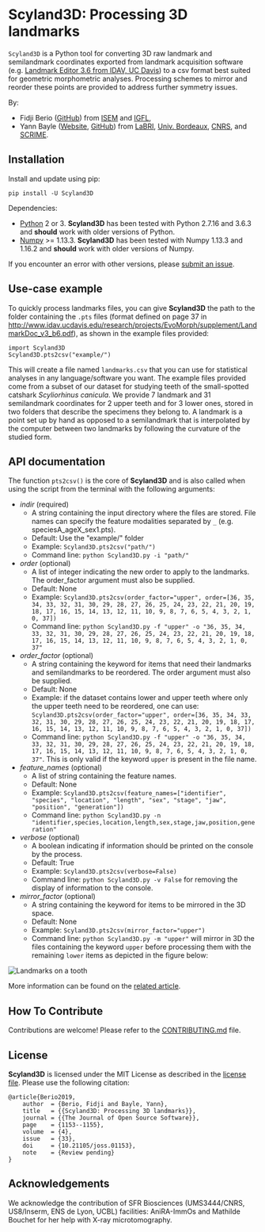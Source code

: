 # Scyland3D: Processing 3D landmarks

``Scyland3D`` is a Python tool for converting 3D raw landmark and semilandmark coordinates exported from landmark acquisition software (e.g. [Landmark Editor 3.6 from IDAV, UC Davis](http://www.idav.ucdavis.edu/research/EvoMorph)) to a csv format best suited for geometric morphometric analyses.
Processing schemes to mirror and reorder these points are provided to address further symmetry issues.

By:
- Fidji Berio ([GitHub](https://github.com/fberio)) from [ISEM](http://www.isem.univ-montp2.fr/en/) and [IGFL](http://igfl.ens-lyon.fr/igfl/annuaire/berio-fidji),
- Yann Bayle ([Website](http://yannbayle.fr/english/index.php), [GitHub](https://github.com/ybayle)) from [LaBRI](http://www.labri.fr/), [Univ. Bordeaux](https://www.u-bordeaux.fr/), [CNRS](http://www.cnrs.fr/), and [SCRIME](https://scrime.u-bordeaux.fr/).

## Installation

Install and update using pip:

`pip install -U Scyland3D`

Dependencies:

- [Python](https://www.python.org/) 2 or 3. **Scyland3D** has been tested with Python 2.7.16 and 3.6.3 and **should** work with older versions of Python.
- [Numpy](https://www.numpy.org/) >= 1.13.3. **Scyland3D** has been tested with Numpy 1.13.3 and 1.16.2 and **should** work with older versions of Numpy.

If you encounter an error with other versions, please [submit an issue](https://github.com/ybayle/Scyland3D/issues/new).

## Use-case example

To quickly process landmarks files, you can give **Scyland3D** the path to the folder containing the `.pts` files (format defined on page 37 in http://www.idav.ucdavis.edu/research/projects/EvoMorph/supplement/LandmarkDoc_v3_b6.pdf), as shown in the example files provided:

```
import Scyland3D
Scyland3D.pts2csv("example/")
```

This will create a file named `landmarks.csv` that you can use for statistical analyses in any language/software you want.
The example files provided come from a subset of our dataset for studying teeth of the small-spotted catshark *Scyliorhinus canicula*.
We provide 7 landmark and 31 semilandmark coordinates for 2 upper teeth and for 3 lower ones, stored in two folders that describe the specimens they belong to.
A landmark is a point set up by hand as opposed to a semilandmark that is interpolated by the computer between two landmarks by following the curvature of the studied form.

## API documentation

The function `pts2csv()` is the core of **Scyland3D** and is also called when using the script from the terminal with the following arguments:

- *indir* (required)
    - A string containing the input directory where the files are stored. File names can specify the feature modalities separated by `_` (e.g. speciesA_ageX_sex1.pts).
    - Default: Use the "example/" folder
    - Example: `Scyland3D.pts2csv("path/")`
    - Command line: `python Scyland3D.py -i "path/"`
- *order* (optional)
    - A list of integer indicating the new order to apply to the landmarks. The order_factor argument must also be supplied.
    - Default: None
    - Example: `Scyland3D.pts2csv(order_factor="upper", order=[36, 35, 34, 33, 32, 31, 30, 29, 28, 27, 26, 25, 24, 23, 22, 21, 20, 19, 18, 17, 16, 15, 14, 13, 12, 11, 10, 9, 8, 7, 6, 5, 4, 3, 2, 1, 0, 37])`
    - Command line: `python Scyland3D.py -f "upper" -o "36, 35, 34, 33, 32, 31, 30, 29, 28, 27, 26, 25, 24, 23, 22, 21, 20, 19, 18, 17, 16, 15, 14, 13, 12, 11, 10, 9, 8, 7, 6, 5, 4, 3, 2, 1, 0, 37"`
- *order_factor* (optional)
    - A string containing the keyword for items that need their landmarks and semilandmarks to be reordered. The order argument must also be supplied.
    - Default: None
    - Example: if the dataset contains lower and upper teeth where only the upper teeth need to be reordered, one can use: `Scyland3D.pts2csv(order_factor="upper", order=[36, 35, 34, 33, 32, 31, 30, 29, 28, 27, 26, 25, 24, 23, 22, 21, 20, 19, 18, 17, 16, 15, 14, 13, 12, 11, 10, 9, 8, 7, 6, 5, 4, 3, 2, 1, 0, 37])`
    - Command line: `python Scyland3D.py -f "upper" -o "36, 35, 34, 33, 32, 31, 30, 29, 28, 27, 26, 25, 24, 23, 22, 21, 20, 19, 18, 17, 16, 15, 14, 13, 12, 11, 10, 9, 8, 7, 6, 5, 4, 3, 2, 1, 0, 37"`. This is only valid if the keyword `upper` is present in the file name.
- *feature_names* (optional)
    - A list of string containing the feature names.
    - Default: None
    - Example: `Scyland3D.pts2csv(feature_names=["identifier", "species", "location", "length", "sex", "stage", "jaw", "position", "generation"])`
    - Command line: `python Scyland3D.py -n "identifier,species,location,length,sex,stage,jaw,position,generation"`
- *verbose* (optional)
    - A boolean indicating if information should be printed on the console by the process.
    - Default: True
    - Example: `Scyland3D.pts2csv(verbose=False)`
    - Command line: `python Scyland3D.py -v False` for removing the display of information to the console.
- *mirror_factor* (optional)
    - A string containing the keyword for items to be mirrored in the 3D space.
    - Default: None
    - Example: `Scyland3D.pts2csv(mirror_factor="upper")`
    - Command line: `python Scyland3D.py -m "upper"` will mirror in 3D the files containing the keyword `upper` before processing them with the remaining `lower` items as depicted in the figure below:

![Landmarks on a tooth](paper/figure1.png)

More information can be found on the [related article](https://github.com/openjournals/joss-papers/blob/joss.01153/joss.01153/10.21105.joss.01153.pdf).

## How To Contribute

Contributions are welcome!
Please refer to the [CONTRIBUTING.md](CONTRIBUTING.md) file.

## License

**Scyland3D** is licensed under the MIT License as described in the [license file](LICENSE). Please use the following citation:

```
@article{Berio2019,
    author  = {Berio, Fidji and Bayle, Yann},
    title   = {{Scyland3D: Processing 3D landmarks}},
    journal = {{The Journal of Open Source Software}},
    page    = {1153--1155},
    volume  = {4},
    issue   = {33},
    doi     = {10.21105/joss.01153},
    note    = {Review pending}
}
```

## Acknowledgements

We acknowledge the contribution of SFR Biosciences (UMS3444/CNRS, US8/Inserm, ENS de Lyon, UCBL) facilities: AniRA-ImmOs and Mathilde Bouchet for her help with X-ray microtomography.

